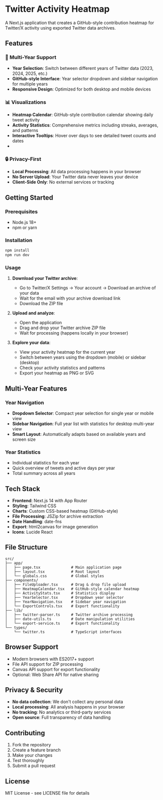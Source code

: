 # Twitter Activity Heatmap

A Next.js application that creates a GitHub-style contribution heatmap for Twitter/X activity using exported Twitter data archives.

## Features

### 🎯 Multi-Year Support
- **Year Selection**: Switch between different years of Twitter data (2023, 2024, 2025, etc.)
- **GitHub-style Interface**: Year selector dropdown and sidebar navigation for multiple years
- **Responsive Design**: Optimized for both desktop and mobile devices

### 📊 Visualizations
- **Heatmap Calendar**: GitHub-style contribution calendar showing daily tweet activity
- **Activity Statistics**: Comprehensive metrics including streaks, averages, and patterns
- **Interactive Tooltips**: Hover over days to see detailed tweet counts and dates
- 
### 🔒 Privacy-First
- **Local Processing**: All data processing happens in your browser
- **No Server Upload**: Your Twitter data never leaves your device
- **Client-Side Only**: No external services or tracking

## Getting Started

### Prerequisites
- Node.js 18+ 
- npm or yarn

### Installation
```bash
npm install
npm run dev
```

### Usage
1. **Download your Twitter archive**:
   - Go to Twitter/X Settings → Your account → Download an archive of your data
   - Wait for the email with your archive download link
   - Download the ZIP file

2. **Upload and analyze**:
   - Open the application
   - Drag and drop your Twitter archive ZIP file
   - Wait for processing (happens locally in your browser)

3. **Explore your data**:
   - View your activity heatmap for the current year
   - Switch between years using the dropdown (mobile) or sidebar (desktop)
   - Check your activity statistics and patterns
   - Export your heatmap as PNG or SVG

## Multi-Year Features

### Year Navigation
- **Dropdown Selector**: Compact year selection for single year or mobile view
- **Sidebar Navigation**: Full year list with statistics for desktop multi-year view
- **Smart Layout**: Automatically adapts based on available years and screen size

### Year Statistics
- Individual statistics for each year
- Quick overview of tweets and active days per year
- Total summary across all years


## Tech Stack

- **Frontend**: Next.js 14 with App Router
- **Styling**: Tailwind CSS
- **Charts**: Custom CSS-based heatmap (GitHub-style)
- **File Processing**: JSZip for archive extraction
- **Date Handling**: date-fns
- **Export**: html2canvas for image generation
- **Icons**: Lucide React

## File Structure

```
src/
├── app/
│   ├── page.tsx              # Main application page
│   ├── layout.tsx            # Root layout
│   └── globals.css           # Global styles
├── components/
│   ├── FileUploader.tsx      # Drag & drop file upload
│   ├── HeatmapCalendar.tsx   # GitHub-style calendar heatmap
│   ├── ActivityStats.tsx     # Statistics display
│   ├── YearSelector.tsx      # Dropdown year selector
│   ├── YearNavigation.tsx    # Sidebar year navigation
│   └── ExportControls.tsx    # Export functionality
├── lib/
│   ├── twitter-parser.ts     # Twitter archive processing
│   ├── date-utils.ts         # Date manipulation utilities
│   └── export-service.ts     # Export functionality
└── types/
    └── twitter.ts            # TypeScript interfaces
```

## Browser Support

- Modern browsers with ES2017+ support
- File API support for ZIP processing
- Canvas API support for export functionality
- Optional: Web Share API for native sharing

## Privacy & Security

- **No data collection**: We don't collect any personal data
- **Local processing**: All analysis happens in your browser
- **No tracking**: No analytics or third-party services
- **Open source**: Full transparency of data handling

## Contributing

1. Fork the repository
2. Create a feature branch
3. Make your changes
4. Test thoroughly
5. Submit a pull request

## License

MIT License - see LICENSE file for details
